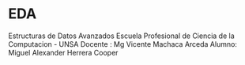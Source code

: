 # EDA
Estructuras de Datos Avanzados 
Escuela Profesional de Ciencia de la Computacion - UNSA
Docente : Mg Vicente Machaca Arceda
Alumno: Miguel Alexander Herrera Cooper
